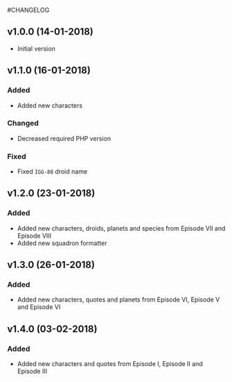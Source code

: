#CHANGELOG

## v1.0.0 (14-01-2018)
* Initial version

## v1.1.0 (16-01-2018)

### Added
* Added new characters

### Changed
* Decreased required PHP version

### Fixed
* Fixed `IGG-88` droid name

## v1.2.0 (23-01-2018)

### Added
* Added new characters, droids, planets and species from Episode VII and Episode VIII
* Added new squadron formatter

## v1.3.0 (26-01-2018)

### Added
* Added new characters, quotes and planets from Episode VI, Episode V and Episode VI

## v1.4.0 (03-02-2018)

### Added
* Added new characters and quotes from Episode I, Episode II and Episode III